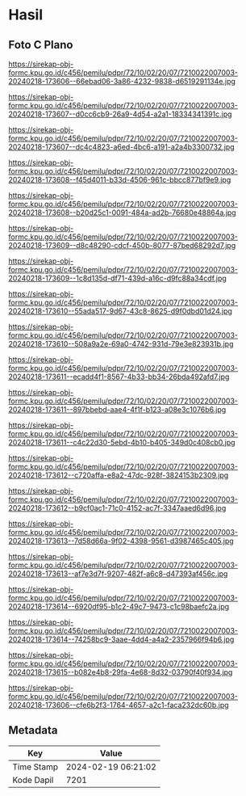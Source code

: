 # Hasil

## Foto C Plano

https://sirekap-obj-formc.kpu.go.id/c456/pemilu/pdpr/72/10/02/20/07/7210022007003-20240218-173606--66ebad06-3a86-4232-9838-d6519291134e.jpg

https://sirekap-obj-formc.kpu.go.id/c456/pemilu/pdpr/72/10/02/20/07/7210022007003-20240218-173607--d0cc6cb9-26a9-4d54-a2a1-18334341391c.jpg

https://sirekap-obj-formc.kpu.go.id/c456/pemilu/pdpr/72/10/02/20/07/7210022007003-20240218-173607--dc4c4823-a6ed-4bc6-a191-a2a4b3300732.jpg

https://sirekap-obj-formc.kpu.go.id/c456/pemilu/pdpr/72/10/02/20/07/7210022007003-20240218-173608--f45d4011-b33d-4506-961c-bbcc877bf9e9.jpg

https://sirekap-obj-formc.kpu.go.id/c456/pemilu/pdpr/72/10/02/20/07/7210022007003-20240218-173608--b20d25c1-0091-484a-ad2b-76680e48864a.jpg

https://sirekap-obj-formc.kpu.go.id/c456/pemilu/pdpr/72/10/02/20/07/7210022007003-20240218-173609--d8c48290-cdcf-450b-8077-87bed68292d7.jpg

https://sirekap-obj-formc.kpu.go.id/c456/pemilu/pdpr/72/10/02/20/07/7210022007003-20240218-173609--1c8d135d-df71-439d-a16c-d9fc88a34cdf.jpg

https://sirekap-obj-formc.kpu.go.id/c456/pemilu/pdpr/72/10/02/20/07/7210022007003-20240218-173610--55ada517-9d67-43c8-8625-d9f0dbd01d24.jpg

https://sirekap-obj-formc.kpu.go.id/c456/pemilu/pdpr/72/10/02/20/07/7210022007003-20240218-173610--508a9a2e-69a0-4742-931d-79e3e823931b.jpg

https://sirekap-obj-formc.kpu.go.id/c456/pemilu/pdpr/72/10/02/20/07/7210022007003-20240218-173611--ecadd4f1-8567-4b33-bb34-26bda492afd7.jpg

https://sirekap-obj-formc.kpu.go.id/c456/pemilu/pdpr/72/10/02/20/07/7210022007003-20240218-173611--897bbebd-aae4-4f1f-b123-a08e3c1076b6.jpg

https://sirekap-obj-formc.kpu.go.id/c456/pemilu/pdpr/72/10/02/20/07/7210022007003-20240218-173611--c4c22d30-5ebd-4b10-b405-349d0c408cb0.jpg

https://sirekap-obj-formc.kpu.go.id/c456/pemilu/pdpr/72/10/02/20/07/7210022007003-20240218-173612--c720affa-e8a2-47dc-928f-3824153b2309.jpg

https://sirekap-obj-formc.kpu.go.id/c456/pemilu/pdpr/72/10/02/20/07/7210022007003-20240218-173612--b9cf0ac1-71c0-4152-ac7f-3347aaed6d96.jpg

https://sirekap-obj-formc.kpu.go.id/c456/pemilu/pdpr/72/10/02/20/07/7210022007003-20240218-173613--7d58d66a-9f02-4398-9561-d3987465c405.jpg

https://sirekap-obj-formc.kpu.go.id/c456/pemilu/pdpr/72/10/02/20/07/7210022007003-20240218-173613--af7e3d7f-9207-482f-a6c8-d47393af456c.jpg

https://sirekap-obj-formc.kpu.go.id/c456/pemilu/pdpr/72/10/02/20/07/7210022007003-20240218-173614--6920df95-b1c2-49c7-9473-c1c98baefc2a.jpg

https://sirekap-obj-formc.kpu.go.id/c456/pemilu/pdpr/72/10/02/20/07/7210022007003-20240218-173614--74258bc9-3aae-4dd4-a4a2-2357966f94b6.jpg

https://sirekap-obj-formc.kpu.go.id/c456/pemilu/pdpr/72/10/02/20/07/7210022007003-20240218-173615--b082e4b8-29fa-4e68-8d32-03790f40f934.jpg

https://sirekap-obj-formc.kpu.go.id/c456/pemilu/pdpr/72/10/02/20/07/7210022007003-20240218-173606--cfe6b2f3-1764-4657-a2c1-faca232dc60b.jpg


## Metadata

| Key        | Value               |
| ---------- | ------------------- |
| Time Stamp | 2024-02-19 06:21:02 |
| Kode Dapil | 7201                |



